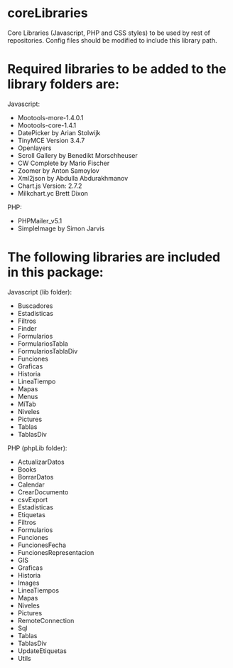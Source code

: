 # coreLibraries
Core Libraries (Javascript, PHP and CSS styles) to be used by rest of repositories. Config files should be modified to include this library path.

# Required libraries to be added to the library folders are:

Javascript:
- Mootools-more-1.4.0.1
- Mootools-core-1.4.1
- DatePicker by Arian Stolwijk
- TinyMCE Version 3.4.7
- Openlayers
- Scroll Gallery by Benedikt Morschheuser
- CW Complete by Mario Fischer
- Zoomer by Anton Samoylov
- Xml2json by Abdulla Abdurakhmanov
- Chart.js Version: 2.7.2
- Milkchart.yc Brett Dixon

PHP:
- PHPMailer_v5.1
- SimpleImage by Simon Jarvis

# The following libraries are included in this package:

Javascript (lib folder):
- Buscadores
- Estadisticas
- Filtros
- Finder
- Formularios
- FormulariosTabla
- FormulariosTablaDiv
- Funciones
- Graficas
- Historia
- LineaTiempo
- Mapas
- Menus
- MiTab
- Niveles
- Pictures
- Tablas
- TablasDiv

PHP (phpLib folder):
- ActualizarDatos
- Books
- BorrarDatos
- Calendar
- CrearDocumento
- csvExport
- Estadisticas
- Etiquetas
- Filtros
- Formularios
- Funciones
- FuncionesFecha
- FuncionesRepresentacion
- GIS
- Graficas
- Historia
- Images
- LineaTiempos
- Mapas
- Niveles
- Pictures
- RemoteConnection
- Sql
- Tablas
- TablasDiv
- UpdateEtiquetas
- Utils
